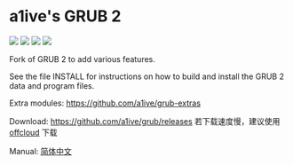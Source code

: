# a1ive's GRUB 2

![](https://img.shields.io/github/license/a1ive/grub) ![](https://img.shields.io/travis/a1ive/grub) ![](https://img.shields.io/github/release-date/a1ive/grub) ![](https://img.shields.io/github/downloads/a1ive/grub/total)

Fork of GRUB 2 to add various features.

See the file INSTALL for instructions on how to build and install the GRUB 2 data and program files.

Extra modules: https://github.com/a1ive/grub-extras

Download: https://github.com/a1ive/grub/releases
若下载速度慢，建议使用 [offcloud](https://offcloud.com/) 下载

Manual: [简体中文](https://a1ive.github.io/grub2_zh.html)